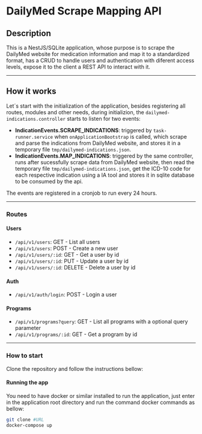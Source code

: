 # DailyMed Scrape Mapping API

## Description

This is a NestJS/SQLite application, whose purpose is to scrape the DailyMed website for medication information and map it to a standardized format, has a CRUD to handle users and authentication with diferent access levels, expose it to the client a REST API to interact with it.

---

## How it works

Let´s start with the initialization of the application, besides registering all routes, modules and other needs, during initializion, the `dailymed-indications.controller` starts to listen for two events:

- **IndicationEvents.SCRAPE_INDICATIONS**: triggered by `task-runner.service` when `onApplicationBootstrap` is called, which scrape and parse the indications from DailyMed website, and stores it in a temporary file `tmp/dailymed-indications.json`.
- **IndicationEvents.MAP_INDICATIONS**: triggered by the same controller, runs after sucessfully scrape data from DailyMed website, then read the temporary file `tmp/dailymed-indications.json`, get the  ICD-10 code for each respective indication using a IA tool and stores it in sqlite database to be consumed by the api.

The events are registered in a cronjob to run every 24 hours.

---

### Routes

#### Users

- `/api/v1/users`: GET - List all users
- `/api/v1/users`: POST - Create a new user
- `/api/v1/users/:id`: GET - Get a user by id
- `/api/v1/users/:id`: PUT - Update a user by id
- `/api/v1/users/:id`: DELETE - Delete a user by id

#### Auth

- `/api/v1/auth/login`: POST - Login a user

#### Programs

- `/api/v1/programs?query`: GET - List all programs with a optional query parameter
- `/api/v1/programs/:id`: GET - Get a program by id

---

### How to start

Clone the repository and follow the instructions bellow:

#### Running the app

You need to have docker or similar installed to run the application, just enter in the application root directory and run the command docker commands as bellow:

```bash
git clone #URL
docker-compose up
```
